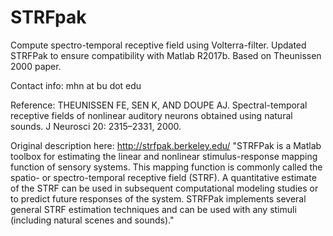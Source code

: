 # STRFpak
Compute spectro-temporal receptive field using Volterra-filter. Updated STRFPak to ensure compatibility with Matlab R2017b. Based on Theunissen 2000 paper.

Contact info: mhn at bu dot edu

Reference:
THEUNISSEN FE, SEN K, AND DOUPE AJ. Spectral-temporal receptive fields of nonlinear auditory neurons obtained using natural sounds. J Neurosci 20: 2315–2331, 2000.

Original description here: http://strfpak.berkeley.edu/
"STRFPak is a Matlab toolbox for estimating the linear and nonlinear stimulus-response mapping function of sensory systems. This mapping function is commonly called the spatio- or spectro-temporal receptive field (STRF). A quantitative estimate of the STRF can be used in subsequent computational modeling studies or to predict future responses of the system. STRFPak implements several general STRF estimation techniques and can be used with any stimuli (including natural scenes and sounds)."
